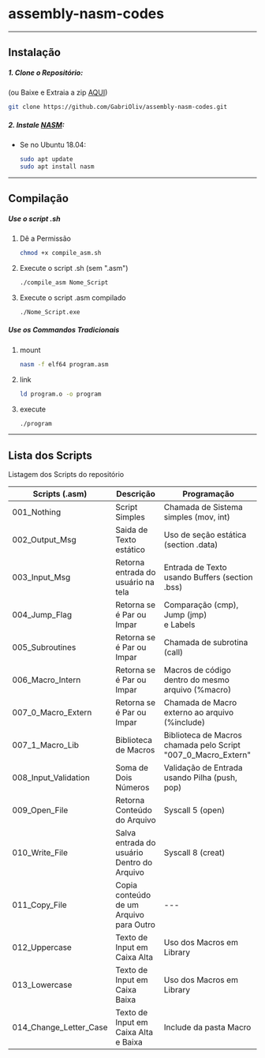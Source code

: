 # assembly-nasm-codes
-----

## Instalação
##### 1. Clone o Repositório:
(ou Baixe e Extraia a zip [AQUI](https://github.com/GabriOliv/assembly-nasm-codes/archive/main.zip))
```sh
git clone https://github.com/GabriOliv/assembly-nasm-codes.git
```

##### 2. Instale [NASM](https://www.nasm.us/):
- Se no Ubuntu 18.04:
    ```sh
    sudo apt update
    sudo apt install nasm
    ```
---
## Compilação
##### Use o script .sh
1. Dê a Permissão
    ```sh
    chmod +x compile_asm.sh
    ```

2. Execute o script .sh (sem ".asm")
    ```sh
    ./compile_asm Nome_Script
    ```
3. Execute o script .asm compilado
    ```sh
    ./Nome_Script.exe
    ```

##### Use os Commandos Tradicionais
1. mount
    ```sh
    nasm -f elf64 program.asm
    ```
2. link
    ```sh
    ld program.o -o program
    ```
3. execute
    ```sh
    ./program
    ```
-------------------------------------------



## Lista dos Scripts
Listagem dos Scripts do repositório

| Scripts (.asm) | Descrição | Programação |
| ------ | ------ | ------ |
| 001_Nothing | Script Simples | Chamada de Sistema simples (mov, int) |
| 002_Output_Msg | Saida de Texto estático | Uso de seção estática (section .data) |
| 003_Input_Msg | Retorna entrada do usuário na tela | Entrada de Texto usando Buffers (section .bss) |
| 004_Jump_Flag | Retorna se é Par ou Impar | Comparação (cmp), <br/>Jump (jmp) <br/>e Labels |
| 005_Subroutines | Retorna se é Par ou Impar | Chamada de subrotina (call) |
| 006_Macro_Intern | Retorna se é Par ou Impar | Macros de código dentro do mesmo arquivo (%macro) |
| 007_0_Macro_Extern | Retorna se é Par ou Impar | Chamada de Macro externo ao arquivo (%include) |
| 007_1_Macro_Lib | Biblioteca de Macros | Biblioteca de Macros chamada pelo Script "007_0_Macro_Extern" |
| 008_Input_Validation | Soma de Dois Números | Validação de Entrada usando Pilha (push, pop) |
| 009_Open_File | Retorna Conteúdo do Arquivo | Syscall 5 (open)  |
| 010_Write_File | Salva entrada do usuário Dentro do Arquivo  | Syscall 8 (creat) |
| 011_Copy_File | Copia conteúdo de um Arquivo para Outro | --- |
| 012_Uppercase | Texto de Input em Caixa Alta | Uso dos Macros em Library |
| 013_Lowercase | Texto de Input em Caixa Baixa | Uso dos Macros em Library |
| 014_Change_Letter_Case | Texto de Input em Caixa Alta e Baixa | Include da pasta Macro |




